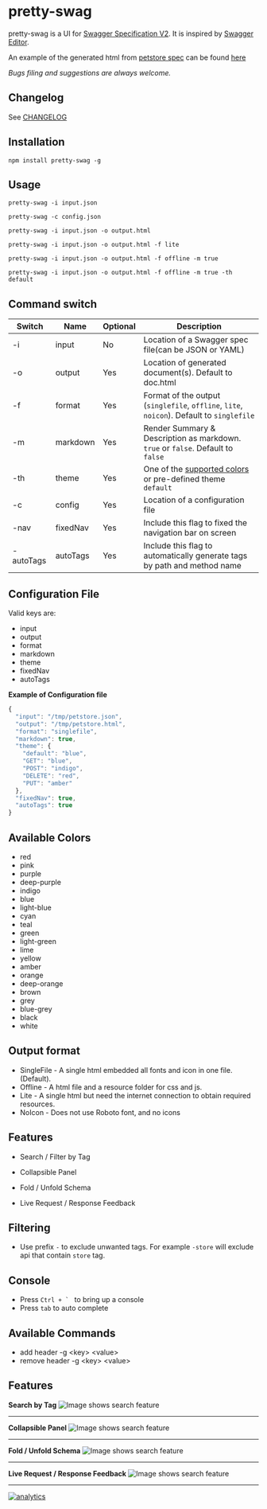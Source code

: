 # pretty-swag

pretty-swag is a UI for [Swagger Specification V2](https://github.com/OAI/OpenAPI-Specification). It is inspired by [Swagger Editor](http://swagger.io/swagger-editor/).

An example of the generated html from [petstore spec](http://petstore.swagger.io/v2/swagger.json) can be found [here](https://twskj.github.io/pretty-swag/examples/pet.html)

*Bugs filing and suggestions are always welcome.*

## Changelog
See [CHANGELOG](CHANGELOG.md)

## Installation

```Shell
npm install pretty-swag -g
```

## Usage

```Shell
pretty-swag -i input.json
```

```Shell
pretty-swag -c config.json
```

```Shell
pretty-swag -i input.json -o output.html
```

```Shell
pretty-swag -i input.json -o output.html -f lite
```

```Shell
pretty-swag -i input.json -o output.html -f offline -m true
```

```Shell
pretty-swag -i input.json -o output.html -f offline -m true -th default
```

## Command switch

| Switch  | Name     | Optional | Description                                                                                |
| ------- | -------- | -------- | ------------------------------------------------------------------------------------------ |
|   -i    | input    |       No | Location of a Swagger spec file(can be JSON or YAML)                                       |
|   -o    | output   |      Yes | Location of generated document(s). Default to doc.html                                     |
|   -f    | format   |      Yes | Format of the output (`singlefile`, `offline`, `lite`, `noicon`). Default to `singlefile`  |
|   -m    | markdown |      Yes | Render Summary & Description as markdown. `true` or `false`. Default to `false`            |
|   -th   | theme    |      Yes | One of the [supported colors](#available-colors) or pre-defined theme `default`            |
|   -c    | config   |      Yes | Location of a configuration file                                                           |
|   -nav  | fixedNav |      Yes | Include this flag to fixed the navigation bar on screen                                    |
|-autoTags| autoTags |      Yes | Include this flag to automatically generate tags by path and method name                   |


## Configuration File

Valid keys are:
 - input
 - output
 - format
 - markdown
 - theme
 - fixedNav
 - autoTags

**Example of Configuration file**
```javascript
{
  "input": "/tmp/petstore.json",
  "output": "/tmp/petstore.html",
  "format": "singlefile",
  "markdown": true,
  "theme": {
    "default": "blue",
    "GET": "blue",
    "POST": "indigo",
    "DELETE": "red",
    "PUT": "amber"
  },
  "fixedNav": true,
  "autoTags": true
}
```

## Available Colors

- red
- pink
- purple
- deep-purple
- indigo
- blue
- light-blue
- cyan
- teal
- green
- light-green
- lime
- yellow
- amber
- orange
- deep-orange
- brown
- grey
- blue-grey
- black
- white


## Output format

 - SingleFile - A single html embedded all fonts and icon in one file. (Default).
 - Offline - A html file and a resource folder for css and js.
 - Lite - A single html but need the internet connection to obtain required resources.
 - NoIcon - Does not use Roboto font, and no icons
 

## Features

- Search / Filter by Tag

- Collapsible Panel

- Fold / Unfold Schema

- Live Request / Response Feedback

## Filtering

- Use prefix `-` to exclude unwanted tags. For example `-store` will exclude api that contain `store` tag.

## Console

- Press `` Ctrl + `  `` to bring up a console
- Press `tab` to auto complete

## Available Commands

  - add header -g \<key\> \<value\>
  - remove header -g \<key\> \<value\>


## Features

**Search by Tag**
![Image shows search feature](https://raw.githubusercontent.com/twskj/pretty-swag/gh-pages/images/search.gif?raw=true)

---------------------------------------

**Collapsible Panel**
![Image shows search feature](https://raw.githubusercontent.com/twskj/pretty-swag/gh-pages/images/collapsible.gif?raw=true)

---------------------------------------

**Fold / Unfold Schema**
![Image shows search feature](https://raw.githubusercontent.com/twskj/pretty-swag/gh-pages/images/foldable.gif?raw=true)

---------------------------------------

**Live Request / Response Feedback**
![Image shows search feature](https://raw.githubusercontent.com/twskj/pretty-swag/gh-pages/images/liveReqRes.gif?raw=true)

---------------------------------------


[![analytics](http://www.google-analytics.com/collect?v=1&t=pageview&_s=1&dl=https://twskj.github.io/pretty-swag&_u=MAC~&cid=1757014354.1393964045&tid=UA-91877741-1)]()
